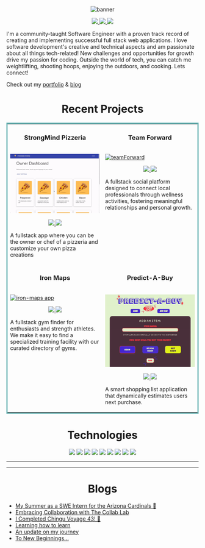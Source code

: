 <p align="center">
  <img src="https://user-images.githubusercontent.com/97640502/221432500-898866ac-3953-4c50-b13e-07e602da5f40.jpeg" alt="banner"/>
</p>

<p align="center">
  <a href="https://hansontram.netlify.app/" target="_blank">
    <img src="https://img.shields.io/static/v1?label=|&message=WEBSITE&color=23555f&style=plastic&logo=react&logo-color=white"/>
  </a>
  <a href=https://linkedin.com/in/hansontram target="_blank">
    <img src="https://img.shields.io/static/v1?label=|&message=LINKED-IN&color=cdf998&style=plastic&logo=linkedin&logo-color=white"/>
  </a>
  <a href="https://twitter.com/HansonTram" target="_blank">
    <img src="https://img.shields.io/static/v1?label=|&message=TWITTER&color=23555f&style=plastic&logo=twitter&logo-color=white"/>
  </a>
</p>

<p>
I'm a community-taught Software Engineer with a proven track record of creating and implementing successful full stack web applications. I love software development's creative and technical aspects and am passionate about all things tech-related! New challenges and opportunities for growth drive my passion for coding. Outside the world of tech, you can catch me weightlifting, shooting hoops, enjoying the outdoors, and cooking. Lets connect!
</p>

Check out my [portfolio](https://hansontram.netlify.app/) & [blog](https://medium.com/@hansontram) 


<h1 align="center">Recent Projects</h1>
<table bordercolor="#66b2b2">
  
  <tr>
      <td width="50%" valign="top">
      <h3 align="center">StrongMind Pizzeria</h3>
        <br />
        <a target="_blank" href="https://github.com/hansontram/sm-pizzeria">
            <img src="img/smPizza.gif" width="100%" alt="strength gif"/>
        </a>
        <br />
      <p align="center">
          
  <a href="https://github.com/hansontram/sm-pizzeria" target="_blank">
    <img src="https://img.shields.io/static/v1?label=|&message=REPO&color=23555f&style=plastic&logo=github&logo-color=white"/>
  </a>  
  <a href="https://strongmindpizza.netlify.app/pizzas" target="_blank">
    <img src="https://img.shields.io/static/v1?label=|&message=WEBSITE&color=cdf998&style=plastic"/>
  </a>
    </p>
    <p>A fullstack app where you can be the owner or chef of a pizzeria and customize your own pizza creations </p>
  </td>
    <td width="50%" valign="top">
    <h3 align="center">Team Forward</h3>
      <br />
      <a target="_blank" href="https://github.com/hansontram/team-forward">
        <img src="img/teamForward.gif" width="100%" alt="teamForward"/>
      </a>
      <br />
    <p align="center">
          
  <a href="https://github.com/hansontram/team-forward" target="_blank">
    <img src="https://img.shields.io/static/v1?label=|&message=REPO&color=23555f&style=plastic&logo=github&logo-color=white"/>
  </a>  
  <a href="https://zippy-kangaroo-408751.netlify.app/" target="_blank">
    <img src="https://img.shields.io/static/v1?label=|&message=WEBSITE&color=cdf998&style=plastic"/>
  </a>
    </p>
    <p>A fullstack social platform designed to connect local professionals through wellness activities, fostering meaningful relationships and personal growth.</p>
  </td>
  </tr>
  <tr>
    <td width="50%" valign="top">
      <h3 align="center">Iron Maps</h3>
        <br />
        <a target="_blank" href="https://github.com/hansontram/iron-maps">
            <img src="img/iron.gif" width="100%" alt="iron-maps app"/>
        </a>
        <br />
      <p align="center">   
      <a href="https://github.com/hansontram/iron-maps" target="_blank">
      <img src="https://img.shields.io/static/v1?label=|&message=REPO&color=23555f&style=plastic&logo=github&logo-color=white"/>
      </a>  
      <a href="https://ironmaps.up.railway.app/" target="_blank">
      <img src="https://img.shields.io/static/v1?label=|&message=WEBSITE&color=cdf998&style=plastic"/>
      </a>
      </p>
      <p> A fullstack gym finder for enthusiasts and strength athletes. We make it easy to find a specialized training facility with our curated directory of gyms.</p>
    </td>


  <td width="50%" valign="top">
      <h3 align="center">Predict-A-Buy</h3>
        <br />
      <a target="_blank" href="https://github.com/hansontram/predict-a-buy">
            <img src="img/shopList.gif" width="100%"  alt="zen notes"/>
        </a>
        <br />
        <p align="center">
          
  <a href="https://github.com/hansontram/predict-a-buy" target="_blank">
    <img src="https://img.shields.io/static/v1?label=|&message=REPO&color=23555f&style=plastic&logo=github&logo-color=white"/>
  </a>
  <a href="https://tcl-61-smart-shopping-list.web.app/" target="_blank">
    <img src="https://img.shields.io/static/v1?label=|&message=WEBSITE&color=cdf998&style=plastic"/>
  </a>
      </p>
    <p>A smart shopping list application that dynamically estimates users next purchase.</p>
  </td>
  </tr>

</table>

<h1 align="center">Technologies</h1>

<p align="center">
    <img src="https://img.shields.io/static/v1?label=|&message=JAVASCRIPT&color=3c7f5d&style=plastic&logo=javascript"/>
    <img src="https://img.shields.io/static/v1?label=|&message=REACT.JS&color=4a935c&style=plastic&logo=react"/>
    <img src="https://img.shields.io/static/v1?label=|&message=NODE.JS&color=4a935c&style=plastic&logo=node"/>
    <img src="https://img.shields.io/static/v1?label=|&message=HTML5&color=23555f&style=plastic&logo=html5"/>
    <img src="https://img.shields.io/static/v1?label=|&message=CSS3&color=285f65&style=plastic&logo=css3"/>
    <img src="https://img.shields.io/static/v1?label=|&message=BOOTSTRAP&color=316c5e&style=plastic&logo=bootstrap"/>
    <img src="https://img.shields.io/static/v1?label=|&message=EXPRESS&color=bbb111&style=plastic&logo=express"/>
    <img src="https://img.shields.io/static/v1?label=|&message=MONGO-DB&color=cdd148&style=plastic&logo=mongodb"/>
    <img src="https://img.shields.io/static/v1?label=|&message=GIT&color=cbb148&style=plastic&logo=git"/>
</p>

---

<hr>

<h1 align="center">Blogs</h1>


- [My Summer as a SWE Intern for the Arizona Cardinals 🏈](https://medium.com/@hansontram/my-summer-as-a-software-engineering-intern-for-the-arizona-cardinals-f301f226ac6)
- [Embracing Collaboration with The Collab Lab](https://medium.com/@hansontram/embracing-collaboration-with-the-collab-lab-c6d7d7df8433)
- [I Completed Chingu Voyage 43! 🚀](https://medium.com/@hansontram/i-completed-chingu-voyage-43-8695d1bbc9a)
- [Learning how to learn](https://medium.com/@hansontram/learning-how-to-learn-859910651a50)
- [An update on my journey](https://medium.com/@hansontram/an-update-on-my-journey-1-year-later-cc8e4bd95a73)
- [To New Beginnings...](https://medium.com/@hansontram/to-new-beginnings-c7905adc9460)

